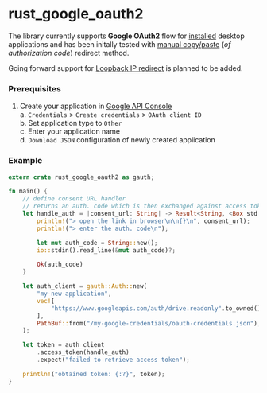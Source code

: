 rust_google_oauth2
================

The library currently supports **Google OAuth2** flow for [installed](https://developers.google.com/identity/protocols/OAuth2?hl=en_US#installed) desktop applications and has been initally tested with [manual copy/paste](https://developers.google.com/identity/protocols/OAuth2InstalledApp#redirect-uri_oob-manual) (_of authorization code_) redirect method.

Going forward support for [Loopback IP redirect](https://developers.google.com/identity/protocols/OAuth2InstalledApp#redirect-uri_loopback) is planned to be added.

### Prerequisites

1. Create your application in [Google API Console](https://console.developers.google.com/apis/credentials)  
   a. `Credentials` > `Create credentials` > `OAuth client ID`  
   b. Set application type to `Other`  
   c. Enter your application name  
   d. `Download JSON` configuration of newly created application  

### Example

```rust
extern crate rust_google_oauth2 as gauth;

fn main() {
    // define consent URL handler
    // returns an auth. code which is then exchanged against access token
    let handle_auth = |consent_url: String| -> Result<String, <Box std:error:Error>> {
        println!("> open the link in browser\n\n{}\n", consent_url);
        println!("> enter the auth. code\n");

        let mut auth_code = String::new();
        io::stdin().read_line(&mut auth_code)?;

        Ok(auth_code)
    }

    let auth_client = gauth::Auth::new(
        "my-new-application",
        vec![
            "https://www.googleapis.com/auth/drive.readonly".to_owned(),
        ],
        PathBuf::from("/my-google-credentials/oauth-credentials.json"),
    );

    let token = auth_client
        .access_token(handle_auth)
        .expect("failed to retrieve access token");

    println!("obtained token: {:?}", token);
}
```
